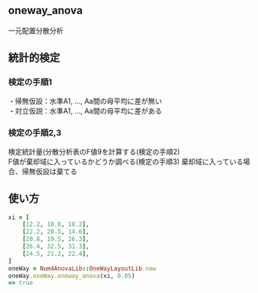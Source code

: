 oneway_anova
------------
一元配置分散分析

## 統計的検定
### 検定の手順1

・帰無仮設：水準A1, ..., Aa間の母平均に差が無い  
・対立仮説：水準A1, ..., Aa間の母平均に差がある  

### 検定の手順2,3

検定統計量(分散分析表のF値9を計算する(検定の手順2)  
F値が棄却域に入っているかどうか調べる(検定の手順3)
棄却域に入っている場合、帰無仮設は棄てる

## 使い方

```ruby
xi = [
    [12.2, 18.8, 18.2],
    [22.2, 20.5, 14.6],
    [20.8, 19.5, 26.3],
    [26.4, 32.5, 31.3],
    [24.5, 21.2, 22.4],
]
oneWay = Num4AnovaLib::OneWayLayoutLib.new 
oneWay.oneWay.oneway_anova(xi, 0.05)
=> true
```


